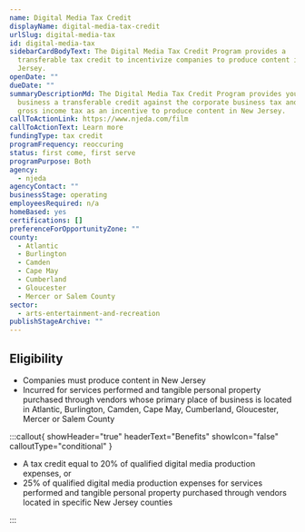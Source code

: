 ```yaml
---
name: Digital Media Tax Credit
displayName: digital-media-tax-credit
urlSlug: digital-media-tax
id: digital-media-tax
sidebarCardBodyText: The Digital Media Tax Credit Program provides a
  transferable tax credit to incentivize companies to produce content in New
  Jersey.
openDate: ""
dueDate: ""
summaryDescriptionMd: The Digital Media Tax Credit Program provides your
  business a transferable credit against the corporate business tax and the
  gross income tax as an incentive to produce content in New Jersey.
callToActionLink: https://www.njeda.com/film
callToActionText: Learn more
fundingType: tax credit
programFrequency: reoccuring
status: first come, first serve
programPurpose: Both
agency:
  - njeda
agencyContact: ""
businessStage: operating
employeesRequired: n/a
homeBased: yes
certifications: []
preferenceForOpportunityZone: ""
county:
  - Atlantic
  - Burlington
  - Camden
  - Cape May
  - Cumberland
  - Gloucester
  - Mercer or Salem County
sector:
  - arts-entertainment-and-recreation
publishStageArchive: ""
---
```


## Eligibility

- Companies must produce content in New Jersey
- Incurred for services performed and tangible personal property purchased through vendors whose primary place of business is located in Atlantic, Burlington, Camden, Cape May, Cumberland, Gloucester, Mercer or Salem County

:::callout{ showHeader="true" headerText="Benefits" showIcon="false" calloutType="conditional" }

- A tax credit equal to 20% of qualified digital media production expenses, or
- 25% of qualified digital media production expenses for services performed and tangible personal property purchased through vendors located in specific New Jersey counties

:::
